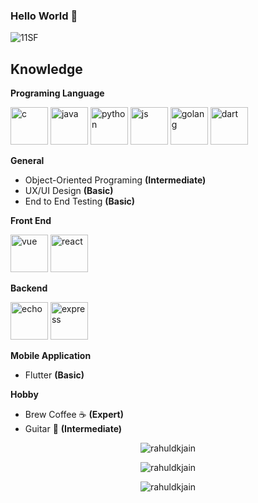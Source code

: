  ### Hello World 👋

<p align="left"> <img src="https://komarev.com/ghpvc/?username=11SF&label=Profile%20views&color=blueviolet&style=flat" alt="11SF" /> </p>



## Knowledge
**Programing Language**
<p align="left">
    <img src="https://11sf-web.netlify.app/static/media/c-program.22ea43c1.svg" alt="c" width="60" height="60">
    <img src="https://11sf-web.netlify.app/static/media/icons8-java.5386b56c.svg" alt="java" width="60" height="60">
    <img src="https://11sf-web.netlify.app/static/media/icons8-python.026a6268.svg" alt="python" width="60" height="60">
    <img src="https://11sf-web.netlify.app/static/media/icons8-javascript.081325c6.svg" alt="js" width="60" height="60">
    <img src="https://user-images.githubusercontent.com/3613230/41752586-476b0b24-7596-11e8-95fe-8fd3faa21e8a.png" alt="golang" width="60" height="60">
    <img src="https://11sf-web.netlify.app/static/media/icons8-dart.d909531a.svg" alt="dart" width="60" height="60">
</p>

**General**
 - Object-Oriented Programing **(Intermediate)**
 - UX/UI Design **(Basic)**
 - End to End Testing **(Basic)**
 
**Front End**
<p align="left">
    <img src="https://11sf-web.netlify.app/static/media/vue-js.9f537ef8.svg" alt="vue" width="60" height="60">
    <img src="https://11sf-web.netlify.app/static/media/react-js.4ee8d000.svg" alt="react" width="60" height="60">
</p>

**Backend**
<p align="left">
    <img src="https://cdn.labstack.com/images/echo-logo.svg" alt="echo" width="60" height="60">
    <img src="https://11sf-web.netlify.app/static/media/expressjs-ar21.493a0dd0.svg" alt="express" width="60" height="60">
</p>

**Mobile Application**
- Flutter **(Basic)**


**Hobby**
 - Brew Coffee ☕ **(Expert)**
 - Guitar 🎸 **(Intermediate)**


<p align="center">
<img src=https://github-readme-stats.vercel.app/api?username=11SF&show_icons=true&include_all_commits=true&count_private=true&theme=radical alt=rahuldkjain />
</p> 

<p align="center">
<img src=https://github-readme-stats.vercel.app/api/wakatime?username=11SF&layout=compact&hide=Other&theme=radical alt=rahuldkjain />
</p> 

<p align="center">
<img src=https://github-readme-stats.vercel.app/api/top-langs/?username=11SF&layout=compact&hide=Jupyter%20Notebook&theme=radical&langs_count=10 alt=rahuldkjain />
</p> 


<!-- <a href="https://codetrace.com/users/11SF"><img src="https://codetrace.com/widget/11SF" width="220" height="50" /></a> -->

<!--
**11SF/11SF** is a ✨ _special_ ✨ repository because its `README.md` (this file) appears on your GitHub profile.

Here are some ideas to get you started:

- 🔭 I’m currently working on ...
- 🌱 I’m currently learning ...
- 👯 I’m looking to collaborate on ...
- 🤔 I’m looking for help with ...
- 💬 Ask me about ...
- 📫 How to reach me: ...
- 😄 Pronouns: ...
- ⚡ Fun fact: ...
-->
